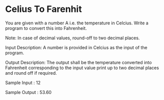 # Celius To Farenhit


You are given with a number A i.e. the temperature in Celcius. Write a program to convert this into Fahrenheit. 

Note: In case of decimal values, round-off to two decimal places.

Input Description:
A number is provided in Celcius as the input of the program.

Output Description:
The output shall be the temperature converted into Fahrenheit corresponding to the input value print up to two decimal places and round off if required.

Sample Input :
12

Sample Output :
53.60


